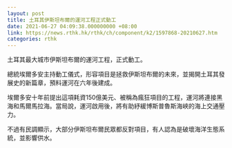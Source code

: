 ```yaml
---
layout: post
title: 土耳其伊斯坦布爾的運河工程正式動工
date: 2021-06-27 04:09:38.000000000 +08:00
link: https://news.rthk.hk/rthk/ch/component/k2/1597868-20210627.htm
categories: rthk
---
```


土耳其最大城市伊斯坦布爾的運河工程，正式動工。

總統埃爾多安主持動工儀式，形容項目是拯救伊斯坦布爾的未來，並揭開土耳其發展史的新篇章，預料運河在六年後建成。

埃爾多安十年前提出這項耗資150億美元、被稱為瘋狂項目的工程，運河將連接黑海和馬爾馬拉海。當局說，運河啟用後，將有助紓緩博斯普魯斯海峽的海上交通壓力。

不過有民調顯示，大部分伊斯坦布爾民眾都反對項目，有人認為是破壞海洋生態系統，並影響供水。
